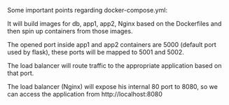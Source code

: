 Some important points regarding docker-compose.yml:

It will build images for db, app1, app2, Nginx based on the Dockerfiles and then spin up containers from those images.

The opened port inside app1 and app2 containers are 5000 (default port used by flask), these ports will be mapped to 5001 and 5002.

The load balancer will route traffic to the appropriate application based on that port. 

The load balancer (Nginx) will expose his internal 80 port to 8080, so we can access the application from http://localhost:8080
